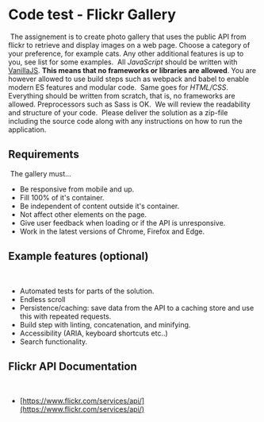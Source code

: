 # Code test - Flickr Gallery
​
The assignement is to create photo gallery that uses the public API from flickr to retrieve and display images on a web page. Choose a category of your preference, for example cats. Any other additional features is up to you, see list for some examples.
​
All _JavaScript_ should be written with [VanillaJS](http://vanilla-js.com/). __This means that no frameworks or libraries are allowed__. You are however allowed to use build steps such as webpack and babel to enable modern ES features and modular code.
​
Same goes for _HTML/CSS_. Everything should be written from scratch, that is, no frameworks are allowed. Preprocessors such as Sass is OK.
​
We will review the readability and structure of your code.
​
Please deliver the solution as a zip-file including the source code along with any instructions on how to run the application.
​
## Requirements
​
The gallery must...
​
* Be responsive from mobile and up.
* Fill 100% of it's container.
* Be independent of content outside it's container.
* Not affect other elements on the page.
* Give user feedback when loading or if the API is unresponsive.
* Work in the latest versions of Chrome, Firefox and Edge.
​
## Example features (optional)
​
* Automated tests for parts of the solution.
* Endless scroll
* Persistence/caching: save data from the API to a caching store and use this with repeated requests.
* Build step with linting, concatenation, and minifying.
* Accessibility (ARIA, keyboard shortcuts etc..)
* Search functionality.
​
## Flickr API Documentation
​
* [https://www.flickr.com/services/api/](https://www.flickr.com/services/api/)
